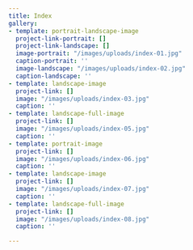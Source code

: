```yaml
---
title: Index
gallery:
- template: portrait-landscape-image
  project-link-portrait: []
  project-link-landscape: []
  image-portrait: "/images/uploads/index-01.jpg"
  caption-portrait: ''
  image-landscape: "/images/uploads/index-02.jpg"
  caption-landscape: ''
- template: landscape-image
  project-link: []
  image: "/images/uploads/index-03.jpg"
  caption: ''
- template: landscape-full-image
  project-link: []
  image: "/images/uploads/index-05.jpg"
  caption: ''
- template: portrait-image
  project-link: []
  image: "/images/uploads/index-06.jpg"
  caption: ''
- template: landscape-image
  project-link: []
  image: "/images/uploads/index-07.jpg"
  caption: ''
- template: landscape-full-image
  project-link: []
  image: "/images/uploads/index-08.jpg"
  caption: ''

---
```

